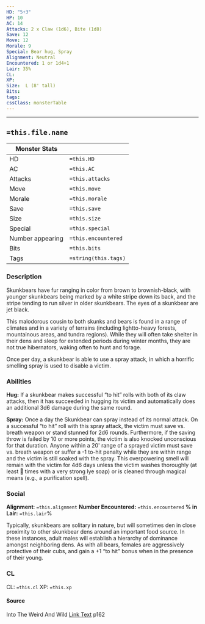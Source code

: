 ```yaml
---
HD: "5+3"
HP: 10
AC: 14
Attacks: 2 x Claw (1d6), Bite (1d8)
Save: 12
Move: 12
Morale: 9
Special: Bear hug, Spray
Alignment: Neutral
Encountered: 1 or 1d4+1
Lair: 35%
CL: 
XP: 
Size:  L (8' tall)
Bits: 
tags:
cssClass: monsterTable
---
```


___

## `=this.file.name`
    
| Monster Stats |                      |
| ----------------- | -------------------- |
| HD                | `=this.HD`           |
| AC                | `=this.AC`           |
| Attacks           | `=this.attacks`      |
| Move              | `=this.move`         |
| Morale            | `=this.morale`       |
| Save              | `=this.save`         |
| Size              | `=this.size`         |
| Special           | `=this.special`      |
| Number appearing  | `=this.encountered`  |
| Bits              | `=this.bits`         |
| Tags              | `=string(this.tags)` |


### Description
 Skunkbears have fur ranging in color from brown to brownish-black, with younger skunkbears being marked by a white stripe down its back, and the stripe tending to run silver in older skunkbears. The eyes of a skunkbear are jet black.
 
 This malodorous cousin to both skunks and bears is found in a range of climates and in a variety of terrains (including lightto-heavy forests, mountainous areas, and tundra regions). While they will often take shelter in their dens and sleep for extended periods during winter months, they are not true hibernators, waking often to hunt and forage.  
 
Once per day, a skunkbear is able to use a spray attack, in which a horrific smelling spray is used to disable a victim.
### Abilities
**Hug:** If a skunkbear makes successful “to hit” rolls with both of its claw attacks, then it has succeeded in hugging its victim and automatically does an additional 3d6 damage during the same round. 

**Spray:** Once a day the Skunkbear can spray instead of its normal attack. On a successful “to hit” roll with this spray attack, the victim must save vs. breath weapon or stand stunned for 2d6 rounds. Furthermore, if the saving throw is failed by 10 or more points, the victim is also knocked unconscious for that duration. Anyone within a 20' range of a sprayed victim must save vs. breath weapon or suffer a -1 to-hit penalty while they are within range and the victim is still soaked with the spray. This overpowering smell will remain with the victim for 4d6 days unless the victim washes thoroughly (at least  times with a very strong lye soap) or is cleaned through magical means (e.g., a purification spell). 


### Social
**Alignment**: `=this.alignment`
**Number Encountered:**  `=this.encountered`
**% in Lair:** `=this.lair`%

Typically, skunkbears are solitary in nature, but will sometimes den in close proximity to other skunkbear dens around an important food source. In these instances, adult males will establish a hierarchy of dominance amongst neighboring dens. As with all bears, females are aggressively protective of their cubs, and gain a +1 “to hit” bonus when in the presence of their young.

### CL
CL: `=this.cl`
XP: `=this.xp`

#### Source

Into The Weird And Wild
[Link Text](obsidian://open?vault=swords_and_wizardry_ref&file=dirname%2F) p162







